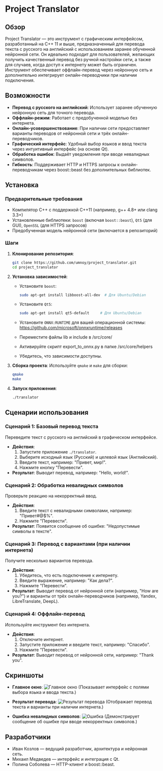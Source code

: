 # Project Translator

## Обзор
Project Translator — это инструмент с графическим интерфейсом, разработанный на C++ 11 и выше, предназначенный для перевода текста с русского на английский с использованием заранее обученной нейронной сети. Он идеально подходит для пользователей, желающих получить качественный перевод без ручной настройки сети, а также для случаев, когда доступ к интернету может быть ограничен. Инструмент обеспечивает оффлайн-перевод через нейронную сеть и дополнительно интегрирует онлайн-переводчики при наличии подключения.

## Возможности
- **Перевод с русского на английский**: Использует заранее обученную нейронную сеть для точного перевода.
- **Оффлайн-режим**: Работает с предобученной моделью без интернета.
- **Онлайн-усовершенствование**: При наличии сети предоставляет варианты переводов от нейронной сети и трёх онлайн-переводчиков.
- **Графический интерфейс**: Удобный выбор языков и ввод текста через интуитивный интерфейс (на основе Qt).
- **Обработка ошибок**: Выдаёт уведомления при вводе невалидных символов.
- **Гибкость**: Поддерживает HTTP и HTTPS запросы к онлайн-переводчикам через boost::beast без дополнительных библиотек.

## Установка

### Предварительные требования
- Компилятор C++ с поддержкой C++11 (например, g++ 4.8+ или clang 3.3+)
- Установленные библиотеки: `boost` (включая `boost::beast`), `Qt5` (для GUI), `OpenSSL` (для HTTPS запросов)
- Предобученная модель нейронной сети (включается в репозиторий)

### Шаги
1. **Клонирование репозитория**:
   ```bash
   git clone https://github.com/umnoy/project_translator.git
   cd project_translator
   ```

2. **Установка зависимостей**:
   - Установите `boost`:
     ```bash
     sudo apt-get install libboost-all-dev  # Для Ubuntu/Debian
     ```
   - Установите `Qt5`:
     ```bash
     sudo apt-get install qt5-default     # Для Ubuntu/Debian
     ```
   - Установите `ONNX:RUNTIME` для вашей операционной системы:
        https://github.com/microsoft/onnxruntime/releases

   - Переместите файлы lib и include в /src/core/
   - Активируйте скрипт export_to_onnx.py в папке /src/core/helpers
   - Убедитесь, что зависимости доступны.

3. **Сборка проекта**:
   Используйте `qmake` и `make` для сборки:
   ```bash
   qmake
   make
   ```

4. **Запуск приложения**:
   ```bash
   ./translator
   ```

## Сценарии использования

### Сценарий 1: Базовый перевод текста
Переведите текст с русского на английский в графическом интерфейсе.

- **Действия**:
  1. Запустите приложение `./translator`.
  2. Выберите исходный язык (Русский) и целевой язык (Английский).
  3. Введите текст, например: "Привет, мир!".
  4. Нажмите кнопку "Перевести".
- **Результат**: Выводит перевод, например: "Hello, world!".

### Сценарий 2: Обработка невалидных символов
Проверьте реакцию на некорректный ввод.

- **Действия**:
  1. Введите текст с невалидными символами, например: "Привет#@$%".
  2. Нажмите "Перевести".
- **Результат**: Появится сообщение об ошибке: "Недопустимые символы в тексте".

### Сценарий 3: Перевод с вариантами (при наличии интернета)
Получите несколько вариантов перевода.

- **Действия**:
  1. Убедитесь, что есть подключение к интернету.
  2. Введите выражение, например: "Как дела?".
  3. Нажмите "Перевести".
- **Результат**: Выводит перевод от нейронной сети (например, "How are you?") и варианты от трёх онлайн-переводчиков (например, Yandex, LibreTranslate, DeepL).

### Сценарий 4: Оффлайн-перевод
Используйте инструмент без интернета.

- **Действия**:
  1. Отключите интернет.
  2. Запустите приложение и введите текст, например: "Спасибо".
  3. Нажмите "Перевести".
- **Результат**: Выводит перевод от нейронной сети, например: "Thank you".

## Скриншоты
- **Главное окно**:
  ![Главное окно](https://example.com/main_window.png)
  (Показывает интерфейс с полями выбора языка и ввода текста.)

- **Результат перевода**:
  ![Результат перевода](https://example.com/translation_result.png)
  (Отображает перевод текста и варианты при наличии интернета.)

- **Ошибка невалидных символов**:
  ![Ошибка](https://example.com/error_invalid_chars.png)
  (Демонстрирует сообщение об ошибке при вводе некорректных символов.)

## Разработчики
- Иван Козлов — ведущий разработчик, архитектура и нейронная сеть.
- Михаил Медведев — интерфейс и интеграция с Qt.
- Полина Соболева — HTTP-клиент и boost::beast.
